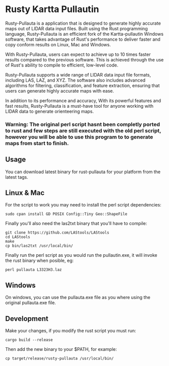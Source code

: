 # Rusty Kartta Pullautin

Rusty-Pullauta is a application that is designed to generate highly accurate maps out of LIDAR data input files. Built using the Rust programming language, Rusty-Pullauta is an efficient fork of the Kartta-pullautin Windows software, that takes advantage of Rust's performance to deliver faster and copy conform results on Linux, Mac and Windows.

With Rusty-Pullauta, users can expect to achieve up to 10 times faster results compared to the previous software. This is achieved through the use of Rust's ability to compile to efficient, low-level code.

Rusty-Pullauta supports a wide range of LIDAR data input file formats, including LAS, LAZ, and XYZ. The software also includes advanced algorithms for filtering, classification, and feature extraction, ensuring that users can generate highly accurate maps with ease.

In addition to its performance and accuracy, With its powerful features and fast results, Rusty-Pullauta is a must-have tool for anyone working with LIDAR data to generate orienteering maps.

### Warning: The original perl script hasnt been completly ported to rust and few steps are still executed with the old perl script, however you will be able to use this program to to generate maps from start to finish.

## Usage

You can download latest binary for rust-pullauta for your platform from the latest tags.

## Linux & Mac

For the script to work you may need to install the perl script dependencies:

`sudo cpan install GD POSIX Config::Tiny Geo::ShapeFile`

Finally you'll also need the las2txt binary that you'll have to compile:

```
git clone https://github.com/LAStools/LAStools
cd LAStools
make
cp bin/las2txt /usr/local/bin/
```

Finally run the perl script as you would run the pullautin.exe, it will invoke the rust binary when posible, eg: 

`perl pullauta L3323H3.laz`

## Windows

On windows, you can use the pullauta.exe file as you where using the original pullauta.exe file.

## Development

Make your changes, if you modify the rust script you must run:

`cargo build --release`

Then add the new binary to your $PATH, for example:

`cp target/release/rusty-pullauta /usr/local/bin/`
